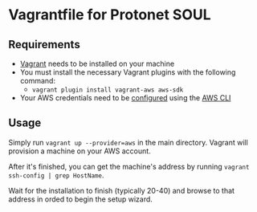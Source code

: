 # Vagrantfile for Protonet SOUL

## Requirements

 - [Vagrant](https://www.vagrantup.com/downloads.html) needs to be installed on your machine
 - You must install the necessary Vagrant plugins with the following command:
   - `vagrant plugin install vagrant-aws aws-sdk`
 - Your AWS credentials need to be [configured](https://docs.aws.amazon.com/cli/latest/userguide/cli-chap-getting-started.html) using the [AWS CLI](https://docs.aws.amazon.com/cli/latest/userguide/installing.html)


## Usage

Simply run `vagrant up --provider=aws` in the main directory. Vagrant will provision a machine on your AWS account.

After it's finished, you can get the machine's address by running `vagrant ssh-config | grep HostName`.

Wait for the installation to finish (typically 20-40) and browse to that address in orded to begin the setup wizard.
